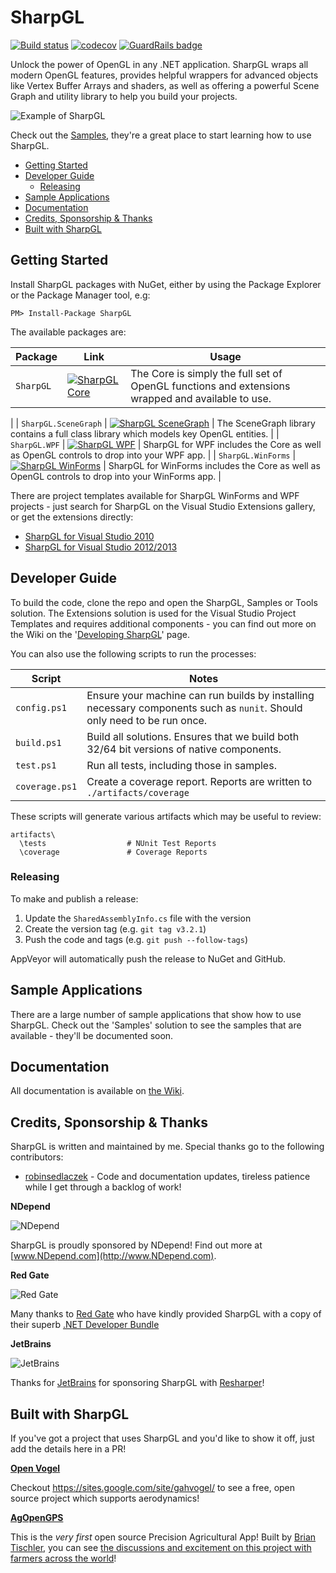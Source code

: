 # SharpGL

[![Build status](https://ci.appveyor.com/api/projects/status/thfa4defh5f4itga?svg=true)](https://ci.appveyor.com/project/dwmkerr/sharpgl) [![codecov](https://codecov.io/gh/dwmkerr/sharpgl/branch/master/graph/badge.svg)](https://codecov.io/gh/dwmkerr/sharpgl) [![GuardRails badge](https://badges.production.guardrails.io/dwmkerr/sharpgl.svg)](https://www.guardrails.io)

Unlock the power of OpenGL in any .NET application. SharpGL wraps all modern OpenGL features, provides helpful wrappers for advanced objects like Vertex Buffer Arrays and shaders, as well as offering a powerful Scene Graph and utility library to help you build your projects.

![Example of SharpGL](https://github.com/dwmkerr/sharpgl/blob/master/assets/frontscreen.png?raw=true)

Check out the [Samples](https://github.com/dwmkerr/sharpgl/wiki/Samples), they're a great place to start learning how to use SharpGL.


<!-- vim-markdown-toc GFM -->

* [Getting Started](#getting-started)
* [Developer Guide](#developer-guide)
    * [Releasing](#releasing)
* [Sample Applications](#sample-applications)
* [Documentation](#documentation)
* [Credits, Sponsorship & Thanks](#credits-sponsorship--thanks)
* [Built with SharpGL](#built-with-sharpgl)

<!-- vim-markdown-toc -->

## Getting Started

Install SharpGL packages with NuGet, either by using the Package Explorer or the Package Manager tool, e.g:

```
PM> Install-Package SharpGL
```

The available packages are:

| Package   | Link                                                                                                  | Usage                                                                                            |
|-----------|-------------------------------------------------------------------------------------------------------|--------------------------------------------------------------------------------------------------|
| `SharpGL` | [![SharpGL Core](https://img.shields.io/nuget/v/SharpGL.svg)](https://www.nuget.org/packages/SharpGL) | The Core is simply the full set of OpenGL functions and extensions wrapped and available to use.
 |
| `SharpGL.SceneGraph` | [![SharpGL SceneGraph](https://img.shields.io/nuget/v/SharpGL.SceneGraph.svg)](https://www.nuget.org/packages/SharpGL.SceneGraph) | The SceneGraph library contains a full class library which models key OpenGL entities.  |
| `SharpGL.WPF`        | [![SharpGL WPF](https://img.shields.io/nuget/v/SharpGL.WPF.svg)](https://www.nuget.org/packages/SharpGL.WPF)                      | SharpGL for WPF includes the Core as well as OpenGL controls to drop into your WPF app.
|
| `SharpGL.WinForms` | [![SharpGL WinForms](https://img.shields.io/nuget/v/SharpGL.WinForms.svg)](https://www.nuget.org/packages/SharpGL.WinForms) | SharpGL for WinForms includes the Core as well as OpenGL controls to drop into your WinForms app.
|

There are project templates available for SharpGL WinForms and WPF projects - just search for SharpGL on the Visual Studio Extensions gallery, or get the extensions directly:

* [SharpGL for Visual Studio 2010](http://visualstudiogallery.msdn.microsoft.com/ba57efa3-4061-4cdf-97f5-51715c4f120a)
* [SharpGL for Visual Studio 2012/2013](http://visualstudiogallery.msdn.microsoft.com/b61cc443-4790-42b7-b7ab-2691119667d2)

## Developer Guide

To build the code, clone the repo and open the SharpGL, Samples or Tools solution. The Extensions solution is used for the Visual Studio Project Templates and requires additional components - you can find out more on the Wiki on the '[Developing SharpGL](https://github.com/dwmkerr/sharpgl/wiki/Developing-SharpGL)' page.

You can also use the following scripts to run the processes:

| Script         | Notes                                                                                                                   |
|----------------|-------------------------------------------------------------------------------------------------------------------------|
| `config.ps1`   | Ensure your machine can run builds by installing necessary components such as `nunit`. Should only need to be run once. |
| `build.ps1`    | Build all solutions. Ensures that we build both 32/64 bit versions of native components.                                |
| `test.ps1`     | Run all tests, including those in samples.                                                                              |
| `coverage.ps1` | Create a coverage report. Reports are written to `./artifacts/coverage`                                                 |

These scripts will generate various artifacts which may be useful to review:

```
artifacts\
  \tests                  # NUnit Test Reports
  \coverage               # Coverage Reports
```

### Releasing

To make and publish a release:

1. Update the `SharedAssemblyInfo.cs` file with the version
2. Create the version tag (e.g. `git tag v3.2.1`)
3. Push the code and tags (e.g. `git push --follow-tags`)

AppVeyor will automatically push the release to NuGet and GitHub.

## Sample Applications

There are a large number of sample applications that show how to use SharpGL. Check out the 'Samples' solution to see the samples that are available - they'll be documented soon.

## Documentation

All documentation is available on [the Wiki](https://github.com/dwmkerr/sharpgl/wiki).

## Credits, Sponsorship & Thanks

SharpGL is written and maintained by me. Special thanks go to the following contributors:

 * [robinsedlaczek](https://github.com/robinsedlaczek) - Code and documentation updates, tireless patience 
   while I get through a backlog of work!

**NDepend**

![NDepend](https://github.com/dwmkerr/sharpgl/blob/master/assets/sponsors/ndepend.png?raw=true "NDepend")

SharpGL is proudly sponsored by NDepend! Find out more at [www.NDepend.com](http://www.NDepend.com).

**Red Gate**

![Red Gate](https://github.com/dwmkerr/sharpgl/blob/master/assets/sponsors/redgate.png?raw=true "Red Gate")

Many thanks to [Red Gate](http://www.red-gate.com/) who have kindly provided SharpGL with a copy of their superb [.NET Developer Bundle](http://www.red-gate.com/products/dotnet-development/dotnet-developer-bundle/)

**JetBrains**

![JetBrains](https://github.com/dwmkerr/sharpgl/blob/master/assets/sponsors/jetbrains.png?raw=true "JetBrains")

Thanks for [JetBrains](http://www.jetbrains.com/) for sponsoring SharpGL with [Resharper](http://www.jetbrains.com/resharper/)!

## Built with SharpGL

If you've got a project that uses SharpGL and you'd like to show it off, just add the details here in a PR!

**[Open Vogel](https://sites.google.com/site/gahvogel/)**

Checkout https://sites.google.com/site/gahvogel/ to see a free, open source project which supports aerodynamics!

**[AgOpenGPS](https://github.com/farmerbriantee/AgOpenGPS)**

This is the *very first* open source Precision Agricultural App! Built by [Brian Tischler](https://github.com/farmerbriantee), you can see [the discussions and excitement on this project with farmers across the world](http://www.thecombineforum.com/forums/31-technology/278810-agopengps.html)!
